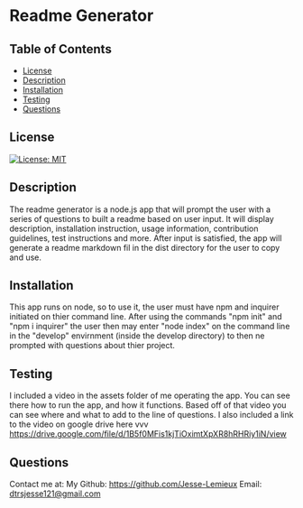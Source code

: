 # Readme Generator
## Table of Contents

* [License](#license)
* [Description](#description)
* [Installation](#installation)
* [Testing](#testing)
* [Questions](#questions)

## License
[![License: MIT](https://img.shields.io/badge/License-MIT-yellow.svg)](https://opensource.org/licenses/MIT)

## Description
  The readme generator is a node.js app that will prompt the user with a series of questions to built a readme based on user input. It will display description, installation instruction, usage information, contribution guidelines, test instructions and more. After input is satisfied, the app will generate a readme markdown fil in the dist directory for the user to copy and use.


## Installation
  This app runs on node, so to use it, the user must have npm and inquirer initiated on thier command line. After using the commands "npm init" and "npm i inquirer" the user then may enter "node index" on the command line in the "develop" envirnment (inside the develop directory) to then ne prompted with questions about thier project.

## Testing
  I included a video in the assets folder of me operating the app. You can see there how to run the app, and how it functions. Based off of that video you can see where and what to add to the line of questions. I also included a link to the video on google drive here vvv
  https://drive.google.com/file/d/1B5f0MFis1kjTiOximtXpXR8hRHRiy1iN/view


## Questions
Contact me at:
My Github: https://github.com/Jesse-Lemieux
Email: dtrsjesse121@gmail.com
